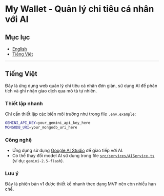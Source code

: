 # My Wallet - Quản lý chi tiêu cá nhân với AI

## Mục lục

-   [English](eng.md)
-   [Tiếng Việt](#tiếng-việt)

---

## Tiếng Việt

Đây là ứng dụng web quản lý chi tiêu cá nhân đơn giản, sử dụng AI để phân tích và ghi nhận giao dịch qua mô tả tự nhiên.

### Thiết lập nhanh

Chỉ cần thiết lập các biến môi trường như trong file `.env.example`:

```bash
GEMINI_API_KEY=your_gemini_api_key_here
MONGODB_URI=your_mongodb_uri_here
```

### Công nghệ

-   Ứng dụng sử dụng [Google AI Studio](https://ai.google.dev/) để giao tiếp với AI.
-   Có thể thay đổi model AI sử dụng trong file [`src/services/AIService.ts`](src/services/AIService.ts) (ví dụ: `gemini-2.5-flash`).

### Lưu ý

Đây là phiên bản v1 được thiết kế nhanh theo dạng MVP nên còn nhiều hạn chế.

